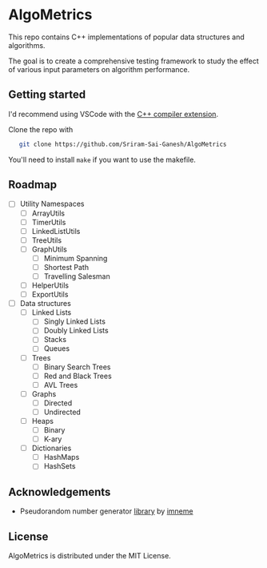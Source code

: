 # AlgoMetrics
This repo contains C++ implementations of popular data structures and algorithms.

The goal is to create a comprehensive testing framework to study the effect of various input parameters on algorithm performance.

## Getting started

I'd recommend using VSCode with the [C++ compiler extension](https://code.visualstudio.com/docs/languages/cpp).

Clone the repo with
```sh
   git clone https://github.com/Sriram-Sai-Ganesh/AlgoMetrics
```
You'll need to install ```make``` if you want to use the makefile.

## Roadmap

- [ ] Utility Namespaces
  - [ ] ArrayUtils
  - [ ] TimerUtils
  - [ ] LinkedListUtils
  - [ ] TreeUtils
  - [ ] GraphUtils
  	- [ ] Minimum Spanning
  	- [ ] Shortest Path
  	- [ ] Travelling Salesman
  - [ ] HelperUtils
  - [ ] ExportUtils
- [ ] Data structures
  - [ ] Linked Lists
    - [ ] Singly Linked Lists
    - [ ] Doubly Linked Lists 
  	- [ ] Stacks
  	- [ ] Queues
  - [ ] Trees
    - [ ] Binary Search Trees
    - [ ] Red and Black Trees
    - [ ] AVL Trees
  - [ ] Graphs
    - [ ] Directed
    - [ ] Undirected
  - [ ] Heaps
    - [ ] Binary
    - [ ] K-ary
  - [ ] Dictionaries
    - [ ] HashMaps
    - [ ] HashSets

## Acknowledgements
- Pseudorandom number generator [library](https://www.pcg-random.org/posts/ease-of-use-without-loss-of-power.html) by [imneme](https://gist.github.com/imneme)

## License
AlgoMetrics is distributed under the MIT License.

